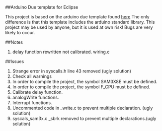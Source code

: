 ##Arduino Due template for Eclipse

This project is based on the arduino due template found [here](http://sourceforge.net/p/gnuarmeclipse/feature-requests/64/) The only difference is that this template includes the arduino standard library. This project may be used by anyone, but it is used at own risk! Bugs are very likely to occur.

##Notes
1. delay function rewritten not calibrated. wiring.c

##Issues 
 
1. Strange error in syscalls.h line 43 removed (ugly solution)
2. Check all warnings
3. In order to compile the project, the symbol SAM3X8E must be defined.
4. In order to compile the project, the symbol F_CPU must be defined.
5. Calibrate delay function.
6. analogWrite functions.
7. Interrupt functions.
8. Uncommented code in _write.c to prevent multiple declaration. (ugly solution)
9. syscals_sam3x.c _sbrk removed to prevent multiple declarations.(ugly solution)